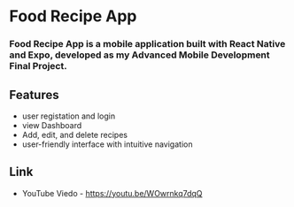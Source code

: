# Food Recipe App
   ###    Food Recipe App is a mobile application built with React Native and Expo, developed as my Advanced Mobile Development Final Project. 

## Features
  - user registation and login 
  - view Dashboard
  - Add, edit, and delete recipes
  - user-friendly interface with intuitive navigation

## Link
- YouTube Viedo - https://youtu.be/WOwrnkq7dqQ
   
   
